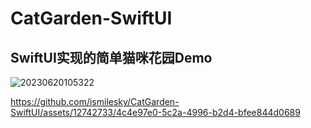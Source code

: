 # CatGarden-SwiftUI

## SwiftUI实现的简单猫咪花园Demo

![20230620105322](https://github.com/ismilesky/CatGarden-SwiftUI/assets/12742733/8a171f02-5b00-4b1e-b54a-c80c641fddd4)



https://github.com/ismilesky/CatGarden-SwiftUI/assets/12742733/4c4e97e0-5c2a-4996-b2d4-bfee844d0689

